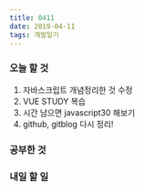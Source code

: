 ```yaml
---
title: 0411
date: 2019-04-11
tags: 개발일기
---
```




### 오늘 할 것 
1. 자바스크립트 개념정리한 것 수정
2. VUE STUDY 복습
3. 시간 남으면 javascript30 해보기
4. github, gitblog 다시 정리!


### 공부한 것


    
### 내일 할 일




